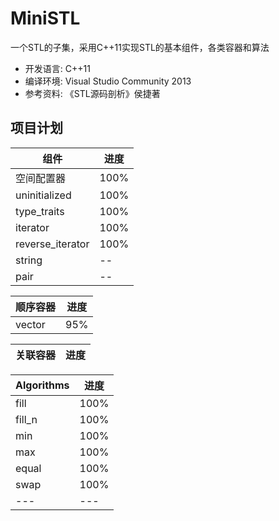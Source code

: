 # MiniSTL
  一个STL的子集，采用C++11实现STL的基本组件，各类容器和算法
* 开发语言: C++11
* 编译环境: Visual Studio Community 2013
* 参考资料: 《STL源码剖析》侯捷著

## 项目计划

|组件|进度|
|---|---|
|空间配置器|100%|
|uninitialized|100%|
|type_traits|100%|
|iterator|100%|
|reverse_iterator|100%|
|string|--|
|pair|--|

|顺序容器|进度|
|---|---|
|vector|95%|

|关联容器|进度|
|---|---|

|Algorithms|进度|
|---|---|
|fill|100%|
|fill_n|100%|
|min|100%|
|max|100%|
|equal|100%|
|swap|100%|
|---|---|
